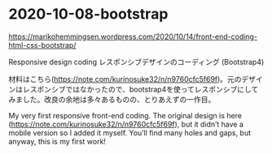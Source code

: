 # 2020-10-08-bootstrap

https://marikohemmingsen.wordpress.com/2020/10/14/front-end-coding-html-css-bootstrap/

Responsive design coding レスポンシブデザインのコーディング (Bootstrap4)

材料はこちら(https://note.com/kurinosuke32/n/n9760cfc5f69f)。元のデザインはレスポンシブではなかったので、bootstrap4を使ってレスポンシブにしてみました。改良の余地は多々あるものの、とりあえずの一作目。

My very first responsive front-end coding. The original design is here (https://note.com/kurinosuke32/n/n9760cfc5f69f), but it didn’t have a mobile version so I added it myself. You’ll find many holes and gaps, but anyway, this is my first work! 
